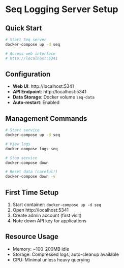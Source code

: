 # Seq Logging Server Setup

## Quick Start

```bash
# Start Seq server
docker-compose up -d seq

# Access web interface
# http://localhost:5341
```

## Configuration

- **Web UI**: http://localhost:5341
- **API Endpoint**: http://localhost:5341
- **Data Storage**: Docker volume `seq-data`
- **Auto-restart**: Enabled

## Management Commands

```bash
# Start service
docker-compose up -d seq

# View logs
docker-compose logs seq

# Stop service
docker-compose down

# Reset data (careful!)
docker-compose down -v
```

## First Time Setup

1. Start container: `docker-compose up -d seq`
2. Open http://localhost:5341
3. Create admin account (first visit)
4. Note down API key for applications

## Resource Usage

- Memory: ~100-200MB idle
- Storage: Compressed logs, auto-cleanup available
- CPU: Minimal unless heavy querying